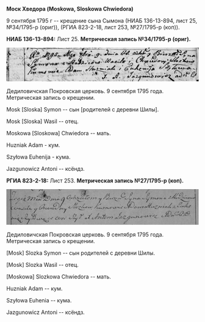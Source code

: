 **Моск Хведора (Moskowa, Sloskowa Chwiedora)**

9 сентября 1795 г -- крещение сына Сымона (НИАБ 136-13-894, лист 25,
№34/1795-р (ориг)), (РГИА 823-2-18, лист 253, №27/1795-р (коп)).

**НИАБ 136-13-894:** Лист 25. **Метрическая запись №34/1795-р (ориг).**

![](./media/5f36936fa0acae8a15a3e78e2babe3bf367ff862.png)

Дедиловичская Покровская церковь. 9 сентября 1795 года. Метрическая
запись о крещении.

Mosk \[Sloska\] Symon -- сын \[родителей с деревни Шилы\].

Mosk \[Sloska\] Wasil -- отец.

Moskowa \[Sloskowa\] Chwiedora -- мать.

Huzniak Adam - кум.

Szyłowa Euhenija - кума.

Jazgunowicz Antoni -- ксёндз.

**РГИА 823-2-18:** Лист 253. **Метрическая запись №27/1795-р (коп).**

![](./media/f056891565ccb12802c6e07b351b5d88cd93cb83.png)

Дедиловичская Покровская церковь. 9 сентября 1795 года. Метрическая
запись о крещении.

\[Mosk\] Slozka Symon -- сын родителей с деревни Шилы.

\[Mosk\] Slozka Wasil -- отец.

\[Moskowa\] Slozkowa Chwiedora -- мать.

Huzniak Adam -- кум.

Szyłowa Euhenia -- кума.

Jazgunowicz Antoni -- ксёндз.
